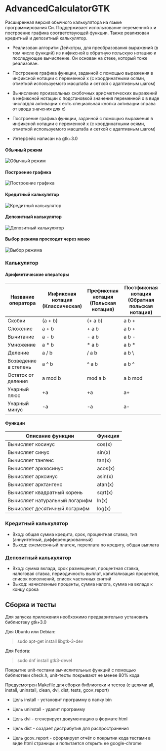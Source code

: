 # AdvancedCalculatorGTK

Расширенная версия обычного калькулятора на языке программирования Си. Поддерживает использование переменной x и построение графика соответствующей функции. Также реализован кредитный и депозитный калькулятор.

- Реализован алгоритм Дейкстры, для преобразования выражений (в том числе функций) из инфиксной в обратную польскую нотацию и последующее вычисление. Он основан на стеке, который тоже реализован.

- Построение графика функции, заданной с помощью выражения в инфиксной нотации с переменной x  (с координатными осями, отметкой используемого масштаба и сеткой с адаптивным шагом)

- Вычисление произвольных скобочных арифметических выражений в инфиксной нотации с подстановкой значения переменной x в виде числа(для активации x есть специальная кнопка активации справа от ввода значения для x)

- Построение графика функции, заданной с помощью выражения в инфиксной нотации с переменной x  (с координатными осями, отметкой используемого масштаба и сеткой с адаптивным шагом)

- Интерфейс написан на gtk+3.0

#### Обычный режим

![Обычный режим](images/NormalMode.png)

#### Построение графика

![Построение графика](images/Plotting.png)

#### Кредитный калькулятор

![Кредитный калькулятор](images/CreditCalculator.png)

#### Депозитный калькулятор

![Депозитный калькулятор](images/DepositCalculator.png)

#### Выбор режима просходит через меню

![Выбор режима](images/ModeSelection.png)


### Калькулятор

#### Арифметические операторы

| Название оператора | Инфиксная нотация <br /> (Классическая) | Префиксная нотация <br /> (Польская нотация) |  Постфиксная нотация <br /> (Обратная польская нотация) |
| ------ | ------ | ------ | ------ |
| Скобки | (a + b) | (+ a b) | a b + |
| Сложение | a + b | + a b | a b + |
| Вычитание | a - b | - a b | a b - |
| Умножение | a * b | * a b | a b * |
| Деление | a / b | / a b | a b \ |
| Возведение в степень | a ^ b | ^ a b | a b ^ |
| Остаток от деления | a mod b | mod a b | a b mod |
| Унарный плюс | +a | +a | a+ |
| Унарный минус | -a | -a | a- |

#### Функции

| Описание функции | Функция |   
| ---------------- | ------- |  
| Вычисляет косинус | cos(x) |   
| Вычисляет синус | sin(x) |  
| Вычисляет тангенс | tan(x) |  
| Вычисляет арккосинус | acos(x) | 
| Вычисляет арксинус | asin(x) | 
| Вычисляет арктангенс | atan(x) |
| Вычисляет квадратный корень | sqrt(x) |
| Вычисляет натуральный логарифм | ln(x) | 
| Вычисляет десятичный логарифм | log(x) |

### Кредитный калькулятор

- Вход: общая сумма кредита, срок, процентная ставка, тип (аннуитетный, дифференцированный)
- Выход: ежемесячный платеж, переплата по кредиту, общая выплата

### Депозитный калькулятор

- Вход: сумма вклада, срок размещения, процентная ставка, налоговая ставка, периодичность выплат, капитализация процентов, список пополнений, список частичных снятий
- Выход: начисленные проценты, сумма налога, сумма на вкладе к концу срока

## Сборка и тесты

Для запуска приложения необхожимо предварительно установить библиотеку gtk+3.0

Для Ubuntu или Debian:

> sudo apt-get install libgtk-3-dev

Для Fedora:

> sudo dnf install gtk3-devel

Покрытие unit-тестами вычислительных функций c помощью библиотеки check.h, unit-тесты покрывают не менее 80% кода

Предусмотрен Makefile для сборки библиотеки и тестов (с целями all, install, uninstall, clean, dvi, dist, tests, gcov_report)

- Цель install - установит программу в папку bin

- Цель uninstall - удалит программу

- Цель dvi - сгенерирует документацию в формате html

- Цель dist - создает дистрибутив для распространения

- Цель gcov_report - сформирует отчёт о покрытии кода тестами в виде html страницы и попытается открыть ее google-chrome
